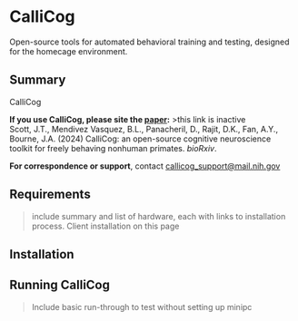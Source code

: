 # CalliCog

Open-source tools for automated behavioral training and testing, designed for the homecage environment. 

## Summary ##

CalliCog 

**If you use CalliCog, please site the [paper]():** >this link is inactive\
Scott, J.T., Mendivez Vasquez, B.L., Panacheril, D., Rajit, D.K., Fan, A.Y., Bourne, J.A. (2024) CalliCog: an open-source cognitive neuroscience toolkit for freely behaving nonhuman primates. _bioRxiv_.  

**For correspondence or support**, contact callicog_support@mail.nih.gov

## Requirements
> include summary and list of hardware, each with links to installation process. Client installation on this page

## Installation

## Running CalliCog

> Include basic run-through to test without setting up minipc
